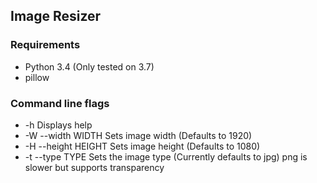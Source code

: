 ## Image Resizer

### Requirements

* Python 3.4 (Only tested on 3.7)
* pillow

### Command line flags

* -h Displays help
* -W --width WIDTH         Sets image width (Defaults to 1920)
* -H --height HEIGHT       Sets image height (Defaults to 1080)
* -t --type TYPE           Sets the image type (Currently defaults to jpg) png is slower but supports transparency
